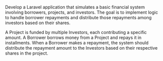 Develop a Laravel application that simulates a basic financial system involving borrowers, projects, and investors.
The goal is to implement logic to handle borrower repayments and distribute those repayments among investors based on their shares.


A Project is funded by multiple Investors, each contributing a specific amount.
A Borrower borrows money from a Project and repays it in installments.
When a Borrower makes a repayment, the system should distribute the repayment amount to the Investors based on their respective shares in the project.